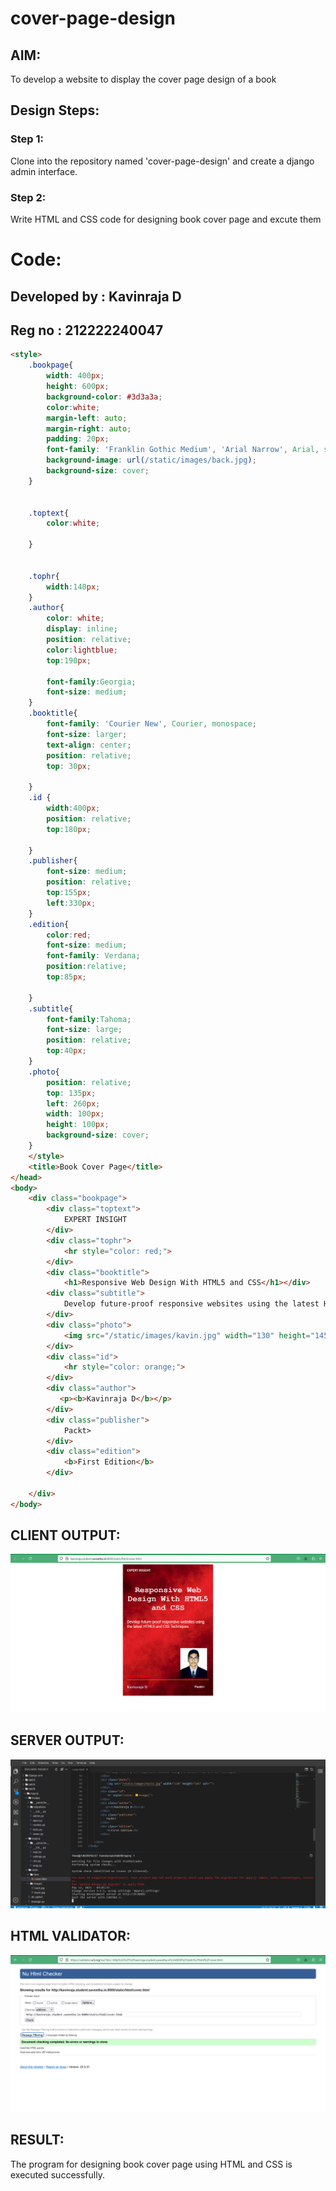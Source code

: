 # cover-page-design
## AIM:
To develop a website to display the cover page design of a book

## Design Steps:

### Step 1:
Clone into the repository named 'cover-page-design' and create a django admin interface.
### Step 2:
Write HTML and CSS code for designing book cover page and excute them
# Code:
## Developed by : Kavinraja D
## Reg no : 212222240047
```html
<style>
    .bookpage{
        width: 400px;
        height: 600px;
        background-color: #3d3a3a;
        color:white;
        margin-left: auto;
        margin-right: auto;
        padding: 20px;
        font-family: 'Franklin Gothic Medium', 'Arial Narrow', Arial, sans-serif;
        background-image: url(/static/images/back.jpg);
        background-size: cover;
    }
        

    .toptext{
        color:white;

    }

    
    .tophr{
        width:140px;
    }
    .author{
        color: white;
        display: inline;
        position: relative;
        color:lightblue;
        top:190px;
        
        font-family:Georgia;
        font-size: medium;
    }
    .booktitle{
        font-family: 'Courier New', Courier, monospace;
        font-size: larger;
        text-align: center;
        position: relative;
        top: 30px;
    
    }
    .id {
        width:400px;
        position: relative;
        top:180px;
        
    }
    .publisher{
        font-size: medium;
        position: relative;
        top:155px;
        left:330px;
    }
    .edition{
        color:red;
        font-size: medium;
        font-family: Verdana;
        position:relative;
        top:85px;

    }
    .subtitle{
        font-family:Tahoma;
        font-size: large;
        position: relative;
        top:40px;
    }
    .photo{
        position: relative;
        top: 135px;
        left: 260px;
        width: 100px;
        height: 100px;
        background-size: cover;
    }
    </style>
    <title>Book Cover Page</title>
</head>
<body>
    <div class="bookpage">
        <div class="toptext">
            EXPERT INSIGHT
        </div>
        <div class="tophr">
            <hr style="color: red;">
        </div>
        <div class="booktitle">
            <h1>Responsive Web Design With HTML5 and CSS</h1></div>
        <div class="subtitle">
            Develop future-proof responsive websites using the latest HTML5 and CSS Techniques
        </div>
        <div class="photo">
            <img src="/static/images/kavin.jpg" width="130" height="145" alt="">
        </div>
        <div class="id">
            <hr style="color: orange;">
        </div>
        <div class="author">
           <p><b>Kavinraja D</b></p>
        </div>
        <div class="publisher">
            Packt>
        </div>
        <div class="edition">
            <b>First Edition</b>
        </div>
        
    </div>
</body>
```
## CLIENT OUTPUT:
![OUTPUT](./O1.png)

## SERVER OUTPUT:
![OUTPUT](./O2.png)

## HTML VALIDATOR:
![output](./O3.png)
## RESULT:
The program for designing book cover page using HTML and CSS is executed successfully.

